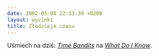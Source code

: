```yaml
---
date: 2002-05-08 22:33:39 +0200
layout: wycinki
title: Złodzieje czasu
---
```


Uśmiech na dziś: <cite>[Time Bandits](http://whatdoiknow.org/archives/000326.shtml '…albo „Todd Dominey kontra reszta świata”')</cite> na <cite>[What Do I Know](http://whatdoiknow.org/ 'bardzo ładny blog')</cite>.
